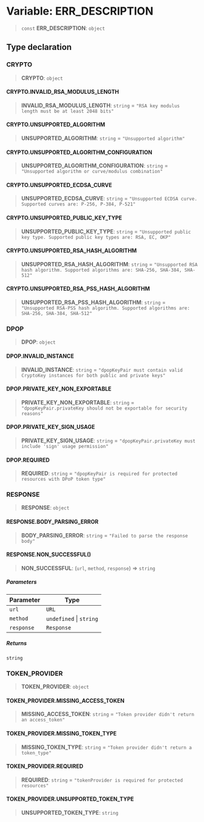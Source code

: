 # Variable: ERR\_DESCRIPTION

> `const` **ERR\_DESCRIPTION**: `object`

## Type declaration

### CRYPTO

> **CRYPTO**: `object`

#### CRYPTO.INVALID\_RSA\_MODULUS\_LENGTH

> **INVALID\_RSA\_MODULUS\_LENGTH**: `string` = `"RSA key modulus length must be at least 2048 bits"`

#### CRYPTO.UNSUPPORTED\_ALGORITHM

> **UNSUPPORTED\_ALGORITHM**: `string` = `"Unsupported algorithm"`

#### CRYPTO.UNSUPPORTED\_ALGORITHM\_CONFIGURATION

> **UNSUPPORTED\_ALGORITHM\_CONFIGURATION**: `string` = `"Unsupported algorithm or curve/modulus combination"`

#### CRYPTO.UNSUPPORTED\_ECDSA\_CURVE

> **UNSUPPORTED\_ECDSA\_CURVE**: `string` = `"Unsupported ECDSA curve. Supported curves are: P-256, P-384, P-521"`

#### CRYPTO.UNSUPPORTED\_PUBLIC\_KEY\_TYPE

> **UNSUPPORTED\_PUBLIC\_KEY\_TYPE**: `string` = `"Unsupported public key type. Supported public key types are: RSA, EC, OKP"`

#### CRYPTO.UNSUPPORTED\_RSA\_HASH\_ALGORITHM

> **UNSUPPORTED\_RSA\_HASH\_ALGORITHM**: `string` = `"Unsupported RSA hash algorithm. Supported algorithms are: SHA-256, SHA-384, SHA-512"`

#### CRYPTO.UNSUPPORTED\_RSA\_PSS\_HASH\_ALGORITHM

> **UNSUPPORTED\_RSA\_PSS\_HASH\_ALGORITHM**: `string` = `"Unsupported RSA-PSS hash algorithm. Supported algorithms are: SHA-256, SHA-384, SHA-512"`

### DPOP

> **DPOP**: `object`

#### DPOP.INVALID\_INSTANCE

> **INVALID\_INSTANCE**: `string` = `"dpopKeyPair must contain valid CryptoKey instances for both public and private keys"`

#### DPOP.PRIVATE\_KEY\_NON\_EXPORTABLE

> **PRIVATE\_KEY\_NON\_EXPORTABLE**: `string` = `"dpopKeyPair.privateKey should not be exportable for security reasons"`

#### DPOP.PRIVATE\_KEY\_SIGN\_USAGE

> **PRIVATE\_KEY\_SIGN\_USAGE**: `string` = `"dpopKeyPair.privateKey must include 'sign' usage permission"`

#### DPOP.REQUIRED

> **REQUIRED**: `string` = `"dpopKeyPair is required for protected resources with DPoP token type"`

### RESPONSE

> **RESPONSE**: `object`

#### RESPONSE.BODY\_PARSING\_ERROR

> **BODY\_PARSING\_ERROR**: `string` = `"Failed to parse the response body"`

#### RESPONSE.NON\_SUCCESSFUL()

> **NON\_SUCCESSFUL**: (`url`, `method`, `response`) => `string`

##### Parameters

| Parameter | Type |
| ------ | ------ |
| `url` | `URL` |
| `method` | `undefined` \| `string` |
| `response` | `Response` |

##### Returns

`string`

### TOKEN\_PROVIDER

> **TOKEN\_PROVIDER**: `object`

#### TOKEN\_PROVIDER.MISSING\_ACCESS\_TOKEN

> **MISSING\_ACCESS\_TOKEN**: `string` = `"Token provider didn't return an access_token"`

#### TOKEN\_PROVIDER.MISSING\_TOKEN\_TYPE

> **MISSING\_TOKEN\_TYPE**: `string` = `"Token provider didn't return a token_type"`

#### TOKEN\_PROVIDER.REQUIRED

> **REQUIRED**: `string` = `"tokenProvider is required for protected resources"`

#### TOKEN\_PROVIDER.UNSUPPORTED\_TOKEN\_TYPE

> **UNSUPPORTED\_TOKEN\_TYPE**: `string`
